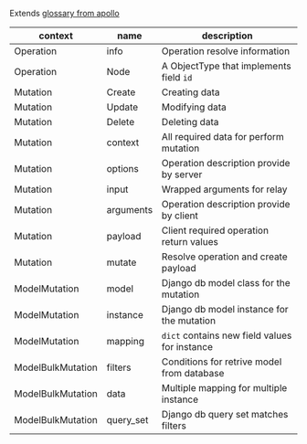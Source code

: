 Extends [glossary from apollo](https://www.apollographql.com/docs/resources/graphql-glossary.html)

| context           | name      | description                                   |
| ----------------- | --------- | --------------------------------------------- |
| Operation         | info      | Operation resolve information                 |
| Operation         | Node      | A ObjectType that implements field `id`       |
| Mutation          | Create    | Creating data                                 |
| Mutation          | Update    | Modifying data                                |
| Mutation          | Delete    | Deleting data                                 |
| Mutation          | context   | All required data for perform mutation        |
| Mutation          | options   | Operation description provide by server       |
| Mutation          | input     | Wrapped arguments for relay                   |
| Mutation          | arguments | Operation description provide by client       |
| Mutation          | payload   | Client required operation return values       |
| Mutation          | mutate    | Resolve operation and create payload          |
| ModelMutation     | model     | Django db model class for the mutation        |
| ModelMutation     | instance  | Django db model instance for the mutation     |
| ModelMutation     | mapping   | `dict` contains new field values for instance |
| ModelBulkMutation | filters   | Conditions for retrive model from database    |
| ModelBulkMutation | data      | Multiple mapping for multiple instance        |
| ModelBulkMutation | query_set | Django db query set matches filters           |
